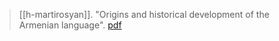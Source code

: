 > [[h-martirosyan]]. "Origins and historical development of
the Armenian language". [pdf](a/h-martirosyan2014.pdf)